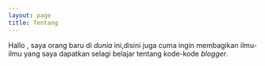 ```yaml
---
layout: page
title: Tentang
---
```


Hallo , saya orang baru di <em>dunia</em> ini,disini juga cuma ingin membagikan ilmu-ilmu yang saya dapatkan selagi belajar tentang kode-kode <em>blogger</em>.

